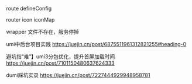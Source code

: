 route defineConfig

router icon iconMap

wrapper 文件不存在，服务停掉

umi中后台项目实践
https://juejin.cn/post/6875511961312821255#heading-0


避坑指“难”】umi3分包优化，提升首屏加载时间
https://juejin.cn/post/7101150480637624333

dumi踩坑实录
https://juejin.cn/post/7227444929948958781









